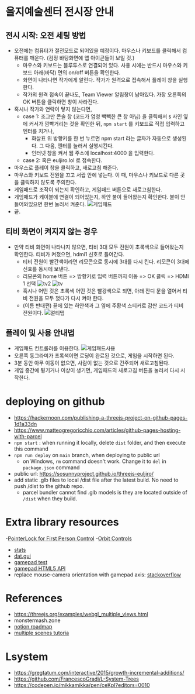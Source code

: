 # 을지예술센터 전시장 안내
## 전시 시작: 오전 세팅 방법
- 오전에는 컴퓨터가 절전모드로 되어있을 예정이다. 마우스나 키보드를 클릭해서 컴퓨터를 깨운다. (검정 바탕화면에 앱 아이콘들이 보일 것.)
    - 마우스와 키보드는 블루투스로 연결되어 있다. 사용 시에는 반드시 마우스와 키보드 아래(바닥) 면의 on/off 버튼을 확인한다.
    - 화면이 나타나면 작가에게 알린다. 작가가 원격으로 접속해서 플레이 창을 실행한다. 
    - 작가의 원격 접속이 끝나도, Team Viewer 알림창이 남아있다. 가장 오른쪽의 OK 버튼을 클릭하면 창이 사라진다.
- 혹시나 작가와 연락이 닿지 않는다면, 
    - case 1: 조그만 콘솔 창 (코드가 엄청 빽빽한 큰 창 아님) 을 클릭해서 `$` 사인 옆에 커서가 깜빡거리는 것을 확인한 뒤, `npm start` 를 키보드로 직접 입력하고 엔터를 치거나, 
      - 화살표 위 방향키를 한 번 누르면 npm start 라는 글자가 자동으로 생성된다. 그 다음, 엔터를 눌러서 실행시킨다.
      - 인터넷 창을 켜서 웹 주소에 localhost:4000 을 입력한다.
    - case 2: 혹은 euljiro.lol 로 접속한다.
- 마우스로 플레이 창을 클릭하고, 새로고침 해준다. 
- 마우스와 키보드 전원을 끄고 서랍 안에 넣는다. 이 때, 마우스나 키보드로 다른 곳을 클릭하지 않도록 주의한다.
- 게임패드로 조작이 되는지 확인하고, 게임패드 버튼으로 새로고침한다.
- 게임패드가 케이블에 연결이 되어있는지, 하얀 불이 들어왔는지 확인한다. 불이 안들어와있으면 한번 눌러서 켜준다.
![게임패드](img/gamepad.jpg)
- 끝.

## 티비 화면이 켜지지 않는 경우
- 만약 티비 화면이 나타나지 않으면, 티비 3대 모두 전원이 초록색으로 들어왔는지 확인한다. 티비가 켜졌으면, hdmi1 신호로 들어간다. 
  - 티비 전원이 빨간색이라면 리모콘으로 동시에 3대를 다시 킨다. 리모콘이 3대에 신호를 동시에 보낸다.
  - 리모콘의 home 버튼 => 방향키로 입력 버튼까지 이동 => OK 클릭 => HDMI 1 선택 
  ![tv2](img/tv.jpg)
  ![tv](img/remote.jpg)
  - 혹시나 어떤 것은 초록색 어떤 것은 빨강색으로 되면, 아래 잔디 문을 열어서 티비 전원을 모두 껐다가 다시 켜야 한다. 
  - (이름 반대편) 끝에 있는 하얀색과 그 옆에 주황색 스티커로 감싼 코드가 티비 전원이다. 
  ![멀티탭](img/multitab.jpg)

## 플레이 및 사용 안내법
- 게임패드 컨트롤러를 이용한다.
![게임패드사용](assets/png/gamepadjpg.jpeg)
- 오른쪽 동그라미가 초록색이면 로딩이 완료된 것으로, 게임을 시작하면 된다.
- 3분 동안 아무 이동이 없으면, 사람이 없는 것으로 간주되어 새로고침된다. 
- 게임 중간에 튕기거나 이상이 생기면, 게임패드의 새로고침 버튼을 눌러서 다시 시작한다.

# deploying on github
- https://hackernoon.com/publishing-a-threejs-project-on-github-pages-1d1a33dn
- https://www.matteogregoricchio.com/articles/github-pages-hosting-with-parcel 
- `npm start` : when running it locally, delete `dist` folder, and then execute this command
- `npm run deploy` on `main` branch, when deploying to public url
  - on Windows, `rm` command doesn't work. Change it to `del` in `package.json` command
- public url: https://sosunnyproject.github.io/threejs-euljiro/
- add static .glb files to local /dist file after the latest build. No need to push /dist to the github repo.
  - parcel bundler cannot find .glb models is they are located outside of `/dist` when they build.

# Extra library resources
-[PointerLock for First Person Control](https://threejs.org/examples/?q=control#misc_controls_pointerlock)
-[Orbit Controls](https://github.com/mrdoob/three.js/blob/dev/examples/jsm/controls/OrbitControls.js)
- [stats](https://github.com/mrdoob/three.js/blob/dev/examples/jsm/libs/stats.module.js)
- [dat.gui](https://github.com/mrdoob/three.js/blob/dev/examples/jsm/libs/dat.gui.module.js)
- [gamepad test](https://gamepad-tester.com/)
- [gamepad HTML5 API](https://developer.mozilla.org/en-US/docs/Web/API/Gamepad_API/Using_the_Gamepad_API)
- replace mouse-camera orientation with gamepad axis: [stackoverflow](https://stackoverflow.com/questions/18655279/three-js-camera-rotation-order)

# References 
- https://threejs.org/examples/webgl_multiple_views.html
- monstermash.zone
- [notion roadmap](https://www.notion.so/sunny1103/d4dd8d11ba9d4ed09f1ba3d9a713e725?v=4594b4884381414193af44e3856d3fed)
- [multiple scenes tutoria](https://threejsfundamentals.org/threejs/lessons/threejs-multiple-scenes.html)

# Lsystem
- https://gregtatum.com/interactive/2015/growth-incremental-additions/
- https://github.com/FrancescoGradi/L-System-Trees
- https://codepen.io/mikkamikka/pen/ceKpI?editors=0010

